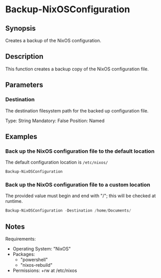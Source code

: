 # Backup-NixOSConfiguration

## Synopsis
Creates a backup of the NixOS configuration.

## Description
This function creates a backup copy of the NixOS configuration file.

## Parameters
### Destination
The destination filesystem path for the backed up configuration file.

Type: String
Mandatory: False
Position: Named

## Examples
### Back up the NixOS configuration file to the default location
The default configuration location is `/etc/nixos/`
```PowerShell
Backup-NixOSConfiguration
```
### Back up the NixOS configuration file to a custom location
The provided value must begin and end with "/"; this will be checked at runtime.

```PowerShell
Backup-NixOSConfiguration -Destination /home/Documents/
```

## Notes
Requirements:
  - Operating System: "NixOS"
  - Packages:
    - "powershell"
    - "nixos-rebuild"
  - Permissions: +rw at /etc/nixos